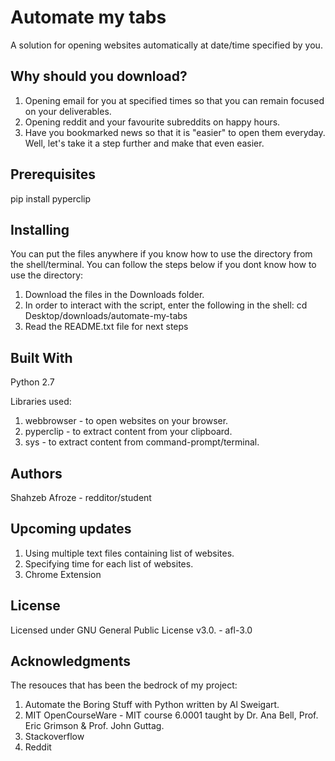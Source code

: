 # Automate my tabs

A solution for opening websites automatically at date/time specified by you.

## Why should you download?
1. Opening email for you at specified times so that you can remain focused on your deliverables. 
2. Opening reddit and your favourite subreddits on happy hours.
3. Have you bookmarked news so that it is "easier" to open them everyday. Well, let's take it a step further and make that even easier.

## Prerequisites
pip install pyperclip

## Installing
You can put the files anywhere if you know how to use the directory from the shell/terminal.
You can follow the steps below if you dont know how to use the directory:
1. Download the files in the Downloads folder.
2. In order to interact with the script, enter the following in the shell: cd Desktop/downloads/automate-my-tabs
3. Read the README.txt file for next steps

## Built With
Python 2.7

Libraries used:
1. webbrowser - to open websites on your browser.
2. pyperclip - to extract content from your clipboard.
3. sys - to extract content from command-prompt/terminal.

## Authors
Shahzeb Afroze - redditor/student

## Upcoming updates
1. Using multiple text files containing list of websites.
2. Specifying time for each list of websites.
3. Chrome Extension

## License
Licensed under GNU General Public License v3.0. - afl-3.0

## Acknowledgments
The resouces that has been the bedrock of my project:

1. Automate the Boring Stuff with Python written by Al Sweigart.
2. MIT OpenCourseWare - MIT course 6.0001 taught by Dr. Ana Bell, Prof. Eric Grimson & Prof. John Guttag.
3. Stackoverflow
4. Reddit
